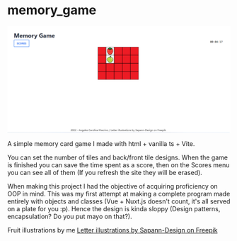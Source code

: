# memory_game

![Game](/src/gameImage.png)

A simple memory card game I made with html + vanilla ts + Vite.

You can set the number of tiles and back/front tile designs.
When the game is finished you can save the time spent as a score, then on the Scores menu you can see all of them (If you refresh the site they will be erased).

When making this project I had the objective of acquiring proficiency on OOP in mind. 
This was my first attempt at making a complete program made entirely with objects and classes (Vue + Nuxt.js doesn't count, it's all served on a plate for you :p). Hence the design is kinda sloppy (Design patterns, encapsulation? Do you put mayo on that?).

Fruit illustrations by me
[Letter illustrations by Sapann-Design on Freepik](https://www.freepik.com/free-vector/colorful-alphabet_958008.htm#query=alphabet%20letters&position=19&from_view=search&track=sph)